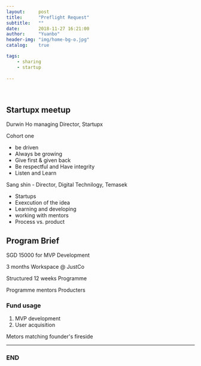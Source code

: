 ```yaml
---
layout:     post
title:      "Preflight Request"
subtitle:   ""
date:       2018-11-27 16:21:00
author:     "Yuanbo"
header-img: "img/home-bg-o.jpg"
catalog:    true

tags:
    - sharing
    - startup
    
---
```




　　


## Startupx meetup


Durwin Ho managing Director, Startupx


Cohort one

- be driven
- Always be growing
- Give first & given back
- Be respectful and Have integrity
- Listen and Learn

Sang shin - Director, Digital Technilogy, Temasek
- Startups
- Exexcution of the idea 
- Learning and developing 
- working with mentors
- Process vs. product


## Program Brief

SGD 15000 for MVP Development

3 months Workspace @ JustCo

Structured 12 weeks Programme

Programme mentors
Producters 


### Fund usage

1. MVP development
2. User acquisition


Metors matching
founder's fireside



---

### END

